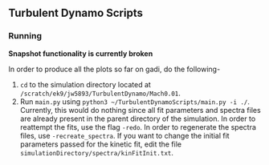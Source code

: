 ## Turbulent Dynamo Scripts

### Running

**Snapshot functionality is currently broken**

In order to produce all the plots so far on gadi, do the following-

1. `cd` to the simulation directory located at `/scratch/ek9/jw5893/TurbulentDynamo/Mach0.01`.
2. Run `main.py` using `python3 ~/TurbulentDynamoScripts/main.py -i ./`.
Currently, this would do nothing since all fit parameters and spectra files are already present in the parent directory of the simulation. In order to reattempt the fits, use the flag `-redo`. In order to regenerate the spectra files, use `-recreate_spectra`. If you want to change the initial fit parameters passed for the kinetic fit, edit the file `simulationDirectory/spectra/kinFitInit.txt`.
